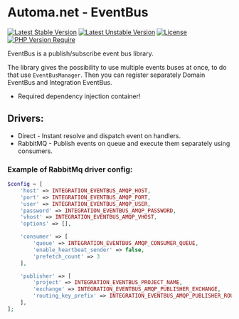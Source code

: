 #  Automa.net - EventBus

<div align="center"></div>

[![Latest Stable Version](http://poser.pugx.org/automa.net/eventbus/v)](https://packagist.org/packages/automa.net/eventbus)
[![Latest Unstable Version](http://poser.pugx.org/automa.net/eventbus/v/unstable)](https://packagist.org/packages/automa.net/eventbus) 
[![License](http://poser.pugx.org/automa.net/eventbus/license)](https://packagist.org/packages/automa.net/eventbus) 
[![PHP Version Require](http://poser.pugx.org/automa.net/eventbus/require/php)](https://packagist.org/packages/automa.net/eventbus)

EventBus is a publish/subscribe event bus library.

The library gives the possibility to use multiple events buses at once, to do that use ``EventBusManager``.
Then you can register separately Domain EventBus and Integration EventBus.

* Required dependency injection container!

## Drivers:

- Direct - Instant resolve and dispatch event on handlers.
- RabbitMQ - Publish events on queue and execute them separately using consumers.

### Example of RabbitMq driver config:

```php
$config = [
    'host' => INTEGRATION_EVENTBUS_AMQP_HOST,
    'port' => INTEGRATION_EVENTBUS_AMQP_PORT,
    'user' => INTEGRATION_EVENTBUS_AMQP_USER,
    'password' => INTEGRATION_EVENTBUS_AMQP_PASSWORD,
    'vhost' => INTEGRATION_EVENTBUS_AMQP_VHOST,
    'options' => [],

    'consumer' => [
        'queue' => INTEGRATION_EVENTBUS_AMQP_CONSUMER_QUEUE,
        'enable_heartbeat_sender' => false,
        'prefetch_count' => 3
    ],

    'publisher' => [
        'project' => INTEGRATION_EVENTBUS_PROJECT_NAME,
        'exchange' => INTEGRATION_EVENTBUS_AMQP_PUBLISHER_EXCHANGE,
        'routing_key_prefix' => INTEGRATION_EVENTBUS_AMQP_PUBLISHER_ROUTING_KEY_PREFIX,
    ],
];
```
